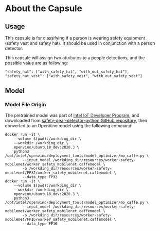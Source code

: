 # About the Capsule
## Usage
This capsule is for classifying if a person is wearing safety equipment 
(safety vest and safety hat). It should be used in conjunction with a person 
detector. 

This capsule will assign two attributes to a people detections, and the possible
value are as following:
```
"safety_hat": ["with_safety_hat", "with_out_safety_hat"],
"safety_hat_vest": ["with_safety_vest", "with_out_safety_vest"]
```

## Model
###  Model File Origin
The pretrained model was part of [Intel IoT Developer Program](https://software.intel.com/content/www/us/en/develop/topics/iot/reference-implementations/safety-gear-detector.html),
and downloaded from [safety-gear-detector-python GitHub repository](https://github.com/intel-iot-devkit/safety-gear-detector-python),
then converted to an OpenVino model using the following command:

```shell
docker run -it \
    --volume $(pwd):/workding_dir \
    --workdir /workding_dir \
    openvino/ubuntu18_dev:2020.3 \
    python3 /opt/intel/openvino/deployment_tools/model_optimizer/mo_caffe.py \
        --input_model /workding_dir/resources/worker-safety-mobilenet/worker_safety_mobilenet.caffemodel \
        -o /workding_dir/resources/worker-safety-mobilenet/FP32/worker_safety_mobilenet.caffemodel \
        --data_type FP32
docker run -it \
    --volume $(pwd):/workding_dir \
    --workdir /workding_dir \
    openvino/ubuntu18_dev:2020.3 \
    python3 /opt/intel/openvino/deployment_tools/model_optimizer/mo_caffe.py \
        --input_model /workding_dir/resources/worker-safety-mobilenet/worker_safety_mobilenet.caffemodel \
        -o /workding_dir/resources/worker-safety-mobilenet/FP16/worker_safety_mobilenet.caffemodel \
        --data_type FP16
```

